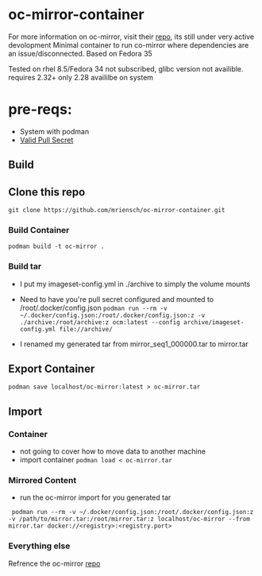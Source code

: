 # oc-mirror-container
For more information on oc-mirror, visit their [repo], its still under very active devolopment
Minimal container to run co-mirror where dependencies are an issue/disconnected. Based on Fedora 35

Tested on rhel 8.5/Fedora 34 not subscribed, glibc version not availible. requires 2.32+ only 2.28 availilbe on system

# pre-reqs:

- System with podman
- [Valid Pull Secret]

## Build

## Clone this repo
```git clone https://github.com/mriensch/oc-mirror-container.git```

### Build Container
```podman build -t oc-mirror . ```

### Build tar
- I put my imageset-config.yml in ./archive to simply the volume mounts
- Need to have you're pull secret configured and mounted to /root/.docker/config.json
```podman run --rm -v ~/.docker/config.json:/root/.docker/config.json:z -v ./archive:/root/archive:z ocm:latest --config archive/imageset-config.yml file://archive/```

- I renamed my generated tar from mirror_seq1_000000.tar to mirror.tar

## Export Container
```podman save localhost/oc-mirror:latest > oc-mirror.tar```

## Import

### Container
- not going to cover how to move data to another machine
- import container
```podman load < oc-mirror.tar```

### Mirrored Content

- run the oc-mirror import for you generated tar

``` podman run --rm -v ~/.docker/config.json:/root/.docker/config.json:z -v /path/to/mirror.tar:/root/mirror.tar:z localhost/oc-mirror --from mirror.tar docker://<registry>:<registry.port>```

### Everything else
Refrence the oc-mirror [repo]

[Valid Pull Secret]:https://cloud.redhat.com/openshift/install/metal/user-provisioned
[repo]:https://github.com/openshift/oc-mirror